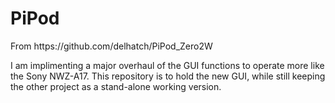 # PiPod
<p>From https://github.com/delhatch/PiPod_Zero2W</p>
<p>I am implimenting a major overhaul of the GUI functions to operate more like the Sony NWZ-A17. This repository is to hold the new GUI, while still keeping the other project as a stand-alone working version.</p>
